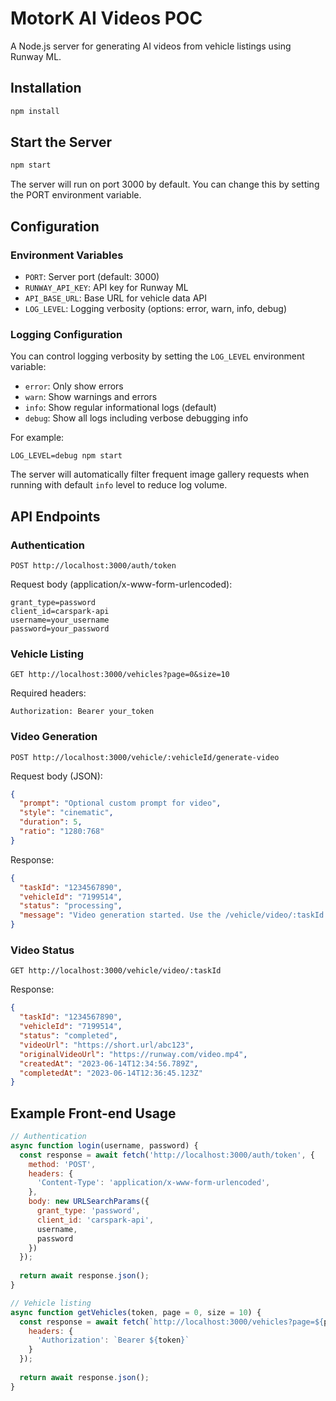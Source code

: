 # MotorK AI Videos POC

A Node.js server for generating AI videos from vehicle listings using Runway ML.

## Installation

```bash
npm install
```

## Start the Server

```bash
npm start
```

The server will run on port 3000 by default. You can change this by setting the PORT environment variable.

## Configuration

### Environment Variables

- `PORT`: Server port (default: 3000)
- `RUNWAY_API_KEY`: API key for Runway ML
- `API_BASE_URL`: Base URL for vehicle data API
- `LOG_LEVEL`: Logging verbosity (options: error, warn, info, debug)

### Logging Configuration

You can control logging verbosity by setting the `LOG_LEVEL` environment variable:

- `error`: Only show errors
- `warn`: Show warnings and errors
- `info`: Show regular informational logs (default)
- `debug`: Show all logs including verbose debugging info

For example:
```
LOG_LEVEL=debug npm start
```

The server will automatically filter frequent image gallery requests when running with default `info` level to reduce log volume.

## API Endpoints

### Authentication

```
POST http://localhost:3000/auth/token
```

Request body (application/x-www-form-urlencoded):
```
grant_type=password
client_id=carspark-api
username=your_username
password=your_password
```

### Vehicle Listing

```
GET http://localhost:3000/vehicles?page=0&size=10
```

Required headers:
```
Authorization: Bearer your_token
```

### Video Generation

```
POST http://localhost:3000/vehicle/:vehicleId/generate-video
```

Request body (JSON):
```json
{
  "prompt": "Optional custom prompt for video",
  "style": "cinematic",
  "duration": 5,
  "ratio": "1280:768"
}
```

Response:
```json
{
  "taskId": "1234567890",
  "vehicleId": "7199514",
  "status": "processing",
  "message": "Video generation started. Use the /vehicle/video/:taskId endpoint to check status."
}
```

### Video Status

```
GET http://localhost:3000/vehicle/video/:taskId
```

Response:
```json
{
  "taskId": "1234567890",
  "vehicleId": "7199514",
  "status": "completed",
  "videoUrl": "https://short.url/abc123",
  "originalVideoUrl": "https://runway.com/video.mp4",
  "createdAt": "2023-06-14T12:34:56.789Z",
  "completedAt": "2023-06-14T12:36:45.123Z"
}
```

## Example Front-end Usage

```javascript
// Authentication
async function login(username, password) {
  const response = await fetch('http://localhost:3000/auth/token', {
    method: 'POST',
    headers: {
      'Content-Type': 'application/x-www-form-urlencoded',
    },
    body: new URLSearchParams({
      grant_type: 'password',
      client_id: 'carspark-api',
      username,
      password
    })
  });
  
  return await response.json();
}

// Vehicle listing
async function getVehicles(token, page = 0, size = 10) {
  const response = await fetch(`http://localhost:3000/vehicles?page=${page}&size=${size}`, {
    headers: {
      'Authorization': `Bearer ${token}`
    }
  });
  
  return await response.json();
}
```